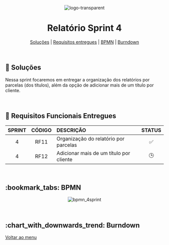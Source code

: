 <div align="center" id="menu">

![logo-transparent](https://user-images.githubusercontent.com/101027809/230509560-dde0caec-8fa5-44c9-91f4-11c7fc8d2f76.png)
    
<h1> Relatório Sprint 4</h1>

<p>
    <a href="#solucao">Soluções</a> | 
    <a href="#requisitos">Requisitos entregues</a> | 
    <a href="#bpmn">BPMN</a> |
    <a href="#burndown">Burndown</a> 
</p>

</div>
<br>

<span id="solucao">

## :pencil: Soluções
 Nessa sprint focaremos em entregar a organização dos relatórios por parcelas (dos títulos), além da opção de adicionar mais de um título por cliente. 

<br>

<span id="requisitos">

## :pushpin: Requisitos Funcionais Entregues 

| SPRINT | CÓDIGO | DESCRIÇÃO           | STATUS |
| :----: | :----: | :------------------ | :----: |
|   4    |  RF11  | Organização do relatório por parcelas |   ✅   |			
|   4	 |  RF12  | Adicionar mais de um título por cliente |   🕒   |

<br>

<span id="bpmn">

<h2>:bookmark_tabs: BPMN </h2>
<div align="center">
    
   ![bpmn_4sprint](https://github.com/Neo-Brasil/Neo-Brasil-Documentacao/assets/101027809/24be4b86-c8dd-4b9c-afa3-0ad40094f7fe)

</div>

<br>

<span id="burndown">

<H2> :chart_with_downwards_trend: Burndown </h2>    
<div align="center">
</div>

<a href="#menu">Voltar ao menu</a>
